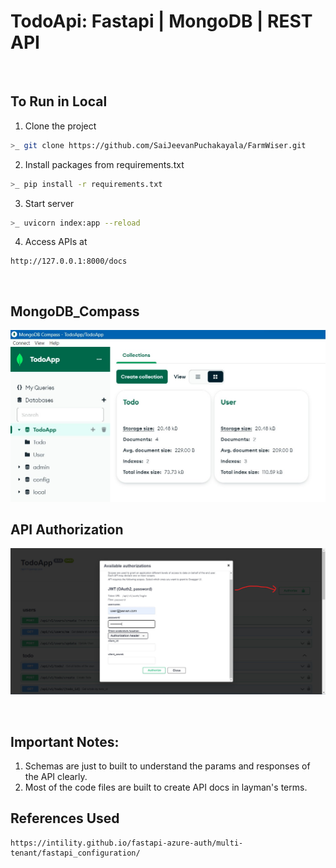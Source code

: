 # TodoApi: Fastapi | MongoDB | REST API

</br>

## To Run in Local

1. Clone the project
```bash
>_ git clone https://github.com/SaiJeevanPuchakayala/FarmWiser.git
```
2. Install packages from requirements.txt
```bash
>_ pip install -r requirements.txt
```
3. Start server 
```bash
>_ uvicorn index:app --reload
```
4. Access APIs at
```
http://127.0.0.1:8000/docs
```

</br>

## MongoDB_Compass
![MongoDB_Compass](../Images/MongoDB_Compass.jpg)

## API Authorization
![API Authorization](../Images/Authorization.jpg)

</br>


## Important Notes:
1. Schemas are just to built to understand the params and responses of the API clearly.
2. Most of the code files are built to create API docs in layman's terms. 

## References Used
```
https://intility.github.io/fastapi-azure-auth/multi-tenant/fastapi_configuration/
```